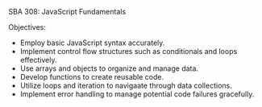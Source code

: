 SBA 308: JavaScript Fundamentals

Objectives:

- Employ basic JavaScript syntax accurately.
- Implement control flow structures such as conditionals and loops effectively.
- Use arrays and objects to organize and manage data.
- Develop functions to create reusable code.
- Utilize loops and iteration to navigaate through data collections.
- Implement error handling to manage potential code failures gracefully.
